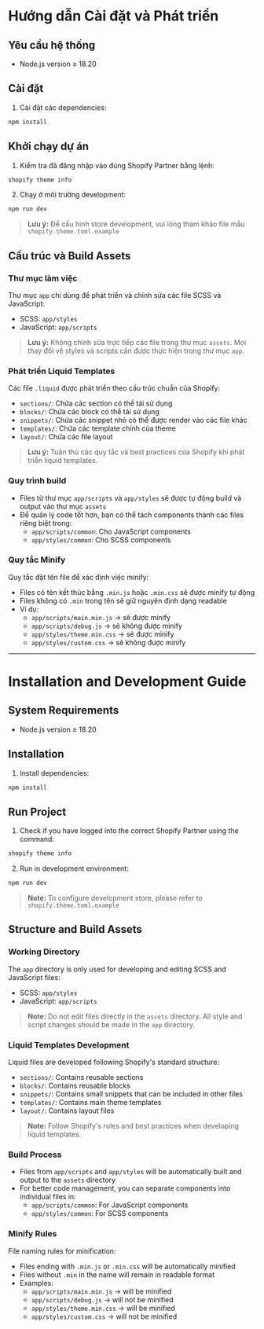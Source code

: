 # Hướng dẫn Cài đặt và Phát triển

## Yêu cầu hệ thống

- Node.js version ≥ 18.20

## Cài đặt

1. Cài đặt các dependencies:

```bash
npm install
```

## Khởi chạy dự án

1. Kiểm tra đã đăng nhập vào đúng Shopify Partner bằng lệnh:

```bash
shopify theme info
```

2. Chạy ở môi trường development:

```bash
npm run dev
```

> **Lưu ý:** Để cấu hình store development, vui lòng tham khảo file mẫu `shopify.theme.toml.example`

## Cấu trúc và Build Assets

### Thư mục làm việc

Thư mục `app` chỉ dùng để phát triển và chỉnh sửa các file SCSS và JavaScript:

- SCSS: `app/styles`
- JavaScript: `app/scripts`

> **Lưu ý:** Không chỉnh sửa trực tiếp các file trong thư mục `assets`. Mọi thay đổi về styles và scripts cần được thực hiện trong thư mục `app`.

### Phát triển Liquid Templates

Các file `.liquid` được phát triển theo cấu trúc chuẩn của Shopify:

- `sections/`: Chứa các section có thể tái sử dụng
- `blocks/`: Chứa các block có thể tái sử dụng
- `snippets/`: Chứa các snippet nhỏ có thể được render vào các file khác
- `templates/`: Chứa các template chính của theme
- `layout/`: Chứa các file layout

> **Lưu ý:** Tuân thủ các quy tắc và best practices của Shopify khi phát triển liquid templates.

### Quy trình build

- Files từ thư mục `app/scripts` và `app/styles` sẽ được tự động build và output vào thư mục `assets`
- Để quản lý code tốt hơn, bạn có thể tách components thành các files riêng biệt trong:
  - `app/scripts/common`: Cho JavaScript components
  - `app/styles/common`: Cho SCSS components

### Quy tắc Minify

Quy tắc đặt tên file để xác định việc minify:

- Files có tên kết thúc bằng `.min.js` hoặc `.min.css` sẽ được minify tự động
- Files không có `.min` trong tên sẽ giữ nguyên định dạng readable
- Ví dụ:
  - `app/scripts/main.min.js` -> sẽ được minify
  - `app/scripts/debug.js` -> sẽ không được minify
  - `app/styles/theme.min.css` -> sẽ được minify
  - `app/styles/custom.css` -> sẽ không được minify

---

# Installation and Development Guide

## System Requirements

- Node.js version ≥ 18.20

## Installation

1. Install dependencies:

```bash
npm install
```

## Run Project

1. Check if you have logged into the correct Shopify Partner using the command:

```bash
shopify theme info
```

2. Run in development environment:

```bash
npm run dev
```

> **Note:** To configure development store, please refer to `shopify.theme.toml.example`

## Structure and Build Assets

### Working Directory

The `app` directory is only used for developing and editing SCSS and JavaScript files:

- SCSS: `app/styles`
- JavaScript: `app/scripts`

> **Note:** Do not edit files directly in the `assets` directory. All style and script changes should be made in the `app` directory.

### Liquid Templates Development

Liquid files are developed following Shopify's standard structure:

- `sections/`: Contains reusable sections
- `blocks/`: Contains reusable blocks
- `snippets/`: Contains small snippets that can be included in other files
- `templates/`: Contains main theme templates
- `layout/`: Contains layout files

> **Note:** Follow Shopify's rules and best practices when developing liquid templates.

### Build Process

- Files from `app/scripts` and `app/styles` will be automatically built and output to the `assets` directory
- For better code management, you can separate components into individual files in:
  - `app/scripts/common`: For JavaScript components
  - `app/styles/common`: For SCSS components

### Minify Rules

File naming rules for minification:

- Files ending with `.min.js` or `.min.css` will be automatically minified
- Files without `.min` in the name will remain in readable format
- Examples:
  - `app/scripts/main.min.js` -> will be minified
  - `app/scripts/debug.js` -> will not be minified
  - `app/styles/theme.min.css` -> will be minified
  - `app/styles/custom.css` -> will not be minified
